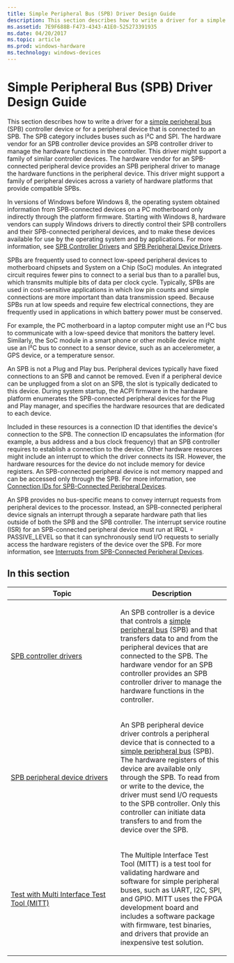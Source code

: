 ```yaml
---
title: Simple Peripheral Bus (SPB) Driver Design Guide
description: This section describes how to write a driver for a simple peripheral bus (SPB) controller device or for a peripheral device that is connected to an SPB.
ms.assetid: 7E9F688B-F473-4343-A1E0-525273391935
ms.date: 04/20/2017
ms.topic: article
ms.prod: windows-hardware
ms.technology: windows-devices
---
```


# Simple Peripheral Bus (SPB) Driver Design Guide


This section describes how to write a driver for a [simple peripheral bus](https://msdn.microsoft.com/library/windows/hardware/hh450903) (SPB) controller device or for a peripheral device that is connected to an SPB. The SPB category includes buses such as I²C and SPI. The hardware vendor for an SPB controller device provides an SPB controller driver to manage the hardware functions in the controller. This driver might support a family of similar controller devices. The hardware vendor for an SPB-connected peripheral device provides an SPB peripheral driver to manage the hardware functions in the peripheral device. This driver might support a family of peripheral devices across a variety of hardware platforms that provide compatible SPBs.

In versions of Windows before Windows 8, the operating system obtained information from SPB-connected devices on a PC motherboard only indirectly through the platform firmware. Starting with Windows 8, hardware vendors can supply Windows drivers to directly control their SPB controllers and their SPB-connected peripheral devices, and to make these devices available for use by the operating system and by applications. For more information, see [SPB Controller Drivers](https://msdn.microsoft.com/library/windows/hardware/hh698220) and [SPB Peripheral Device Drivers](https://msdn.microsoft.com/library/windows/hardware/hh698225).

SPBs are frequently used to connect low-speed peripheral devices to motherboard chipsets and System on a Chip (SoC) modules. An integrated circuit requires fewer pins to connect to a serial bus than to a parallel bus, which transmits multiple bits of data per clock cycle. Typically, SPBs are used in cost-sensitive applications in which low pin counts and simple connections are more important than data transmission speed. Because SPBs run at low speeds and require few electrical connections, they are frequently used in applications in which battery power must be conserved.

For example, the PC motherboard in a laptop computer might use an I²C bus to communicate with a low-speed device that monitors the battery level. Similarly, the SoC module in a smart phone or other mobile device might use an I²C bus to connect to a sensor device, such as an accelerometer, a GPS device, or a temperature sensor.

An SPB is not a Plug and Play bus. Peripheral devices typically have fixed connections to an SPB and cannot be removed. Even if a peripheral device can be unplugged from a slot on an SPB, the slot is typically dedicated to this device. During system startup, the ACPI firmware in the hardware platform enumerates the SPB-connected peripheral devices for the Plug and Play manager, and specifies the hardware resources that are dedicated to each device.

Included in these resources is a connection ID that identifies the device's connection to the SPB. The connection ID encapsulates the information (for example, a bus address and a bus clock frequency) that an SPB controller requires to establish a connection to the device. Other hardware resources might include an interrupt to which the driver connects its ISR. However, the hardware resources for the device do not include memory for device registers. An SPB-connected peripheral device is not memory mapped and can be accessed only through the SPB. For more information, see [Connection IDs for SPB-Connected Peripheral Devices](https://msdn.microsoft.com/library/windows/hardware/hh698216).

An SPB provides no bus-specific means to convey interrupt requests from peripheral devices to the processor. Instead, an SPB-connected peripheral device signals an interrupt through a separate hardware path that lies outside of both the SPB and the SPB controller. The interrupt service routine (ISR) for an SPB-connected peripheral device must run at IRQL = PASSIVE\_LEVEL so that it can synchronously send I/O requests to serially access the hardware registers of the device over the SPB. For more information, see [Interrupts from SPB-Connected Peripheral Devices](https://msdn.microsoft.com/library/windows/hardware/hh698218).

## In this section


<table>
<colgroup>
<col width="50%" />
<col width="50%" />
</colgroup>
<thead>
<tr class="header">
<th>Topic</th>
<th>Description</th>
</tr>
</thead>
<tbody>
<tr class="odd">
<td><p><a href="https://msdn.microsoft.com/library/windows/hardware/hh698220" data-raw-source="[SPB controller drivers](https://msdn.microsoft.com/library/windows/hardware/hh698220)">SPB controller drivers</a></p></td>
<td><p>An SPB controller is a device that controls a <a href="https://msdn.microsoft.com/library/windows/hardware/hh450903" data-raw-source="[simple peripheral bus](https://msdn.microsoft.com/library/windows/hardware/hh450903)">simple peripheral bus</a> (SPB) and that transfers data to and from the peripheral devices that are connected to the SPB. The hardware vendor for an SPB controller provides an SPB controller driver to manage the hardware functions in the controller.</p></td>
</tr>
<tr class="even">
<td><p><a href="https://msdn.microsoft.com/library/windows/hardware/hh698225" data-raw-source="[SPB peripheral device drivers](https://msdn.microsoft.com/library/windows/hardware/hh698225)">SPB peripheral device drivers</a></p></td>
<td><p>An SPB peripheral device driver controls a peripheral device that is connected to a <a href="https://msdn.microsoft.com/library/windows/hardware/hh450903" data-raw-source="[simple peripheral bus](https://msdn.microsoft.com/library/windows/hardware/hh450903)">simple peripheral bus</a> (SPB). The hardware registers of this device are available only through the SPB. To read from or write to the device, the driver must send I/O requests to the SPB controller. Only this controller can initiate data transfers to and from the device over the SPB.</p></td>
</tr>
<tr class="odd">
<td><p><a href="https://msdn.microsoft.com/library/windows/hardware/dn919874" data-raw-source="[Test with Multi Interface Test Tool (MITT)](https://msdn.microsoft.com/library/windows/hardware/dn919874)">Test with Multi Interface Test Tool (MITT)</a></p></td>
<td><p>The Multiple Interface Test Tool (MITT) is a test tool for validating hardware and software for simple peripheral buses, such as UART, I2C, SPI, and GPIO. MITT uses the FPGA development board and includes a software package with firmware, test binaries, and drivers that provide an inexpensive test solution.</p></td>
</tr>
</tbody>
</table>

 

 

 





